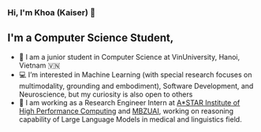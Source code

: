 ### Hi, I'm Khoa (Kaiser) 👋 

## I'm a Computer Science Student, 

- 🔭 I am a junior student in Computer Science at VinUniversity, Hanoi, Vietnam 🇻🇳
- 💻  I’m interested in Machine Learning (with special research focuses on multimodality, grounding and embodiment), Software Development, and Neuroscience, but my curiosity is also open to others
- 💼 I am working as a Research Engineer Intern at [A*STAR Institute of High Performance Computing](https://www.a-star.edu.sg/ihpc) and [MBZUAI](https://mbzuai.ac.ae), working on reasoning capability of Large Language Models in medical and linguistics field.
